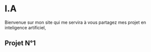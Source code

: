 # I.A
Bienvenue sur mon site qui me servira à vous partagez mes projet en inteligence artificiel, 

## Projet N°1 

